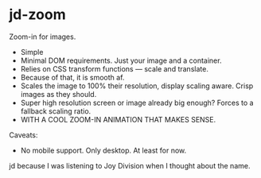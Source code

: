 # jd-zoom

Zoom-in for images.

- Simple
- Minimal DOM requirements. Just your image and a container.
- Relies on CSS transform functions — scale and translate.
- Because of that, it is smooth af.
- Scales the image to 100% their resolution, display scaling aware. Crisp images as they should.
- Super high resolution screen or image already big enough? Forces to a fallback scaling ratio.
- WITH A COOL ZOOM-IN ANIMATION THAT MAKES SENSE.

Caveats:

- No mobile support. Only desktop. At least for now.

jd because I was listening to Joy Division when I thought about the name.

